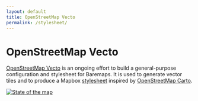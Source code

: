 ```yaml
---
layout: default
title: OpenStreetMap Vecto
permalink: /stylesheet/
---
```


# OpenStreetMap Vecto

[OpenStreetMap Vecto](https://github.com/baremaps/openstreetmap-vecto) is an ongoing effort to build a general-purpose configuration and stylesheet for Baremaps.
It is used to generate vector tiles and to produce a Mapbox [stylesheet](https://docs.mapbox.com/mapbox-gl-js/style-spec/) inspired by [OpenStreetMap Carto](https://github.com/gravitystorm/openstreetmap-carto).

[![State of the map](/assets/screenshot.jpg)](/assets/demo.html)
